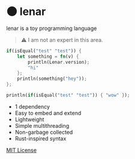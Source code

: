# 🌑 lenar

lenar is a toy programming language

> ⚠️ I am not an expert in this area.

```rust
if(isEqual("test" "test")) {
    let something = fn(v) {
        println(Lenar.version);
        "hi"
    };
    println(something("hey"));
};

println(if(isEqual("test" "test")) { "wow" });
```

- 1 dependency
- Easy to embed and extend
- Lightweight
- Simple multithreading
- Non-garbage collected
- Rust-inspired syntax

[MIT License](./LICENSE.md)